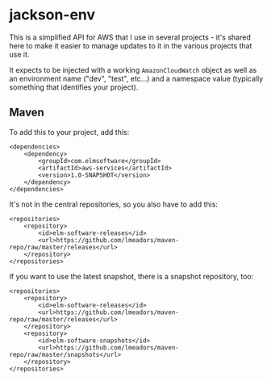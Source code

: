 jackson-env
===

This is a simplified API for AWS that I use in several projects - it's shared here to make it
easier to manage updates to it in the various projects that use it.

It expects to be injected with a working `AmazonCloudWatch` object as well as an environment name
("dev", "test", etc...) and a namespace value (typically something that identifies your project).

Maven
---

To add this to your project, add this:

	<dependencies>
		<dependency>
			<groupId>com.elmsoftware</groupId>
			<artifactId>aws-services</artifactId>
			<version>1.0-SNAPSHOT</version>
		</dependency>
	</dependencies>

It's not in the central repositories, so you also have to add this:

	<repositories>
		<repository>
			<id>elm-software-releases</id>
			<url>https://github.com/lmeadors/maven-repo/raw/master/releases</url>
		</repository>
	</repositories>

If you want to use the latest snapshot, there is a snapshot repository, too:

	<repositories>
		<repository>
			<id>elm-software-releases</id>
			<url>https://github.com/lmeadors/maven-repo/raw/master/releases</url>
		</repository>
		<repository>
			<id>elm-software-snapshots</id>
			<url>https://github.com/lmeadors/maven-repo/raw/master/snapshots</url>
		</repository>
	</repositories>

